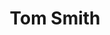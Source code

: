 ---
title: "Tom Smith"
title_fr: "Tom Smith"
chef_image_url: "/images/person_1.jpg"
chef_profile: "Hair Specialist"
chef_profile_fr: "Hair Specialist"
chef_content_fr: "French Far far away, behind the word mountains, far from the countries Vokalia and Consonantia, there live the blind texts."
type: "chef"




---